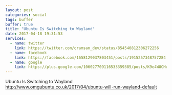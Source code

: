 ```yaml
---
layout: post
categories: social
tags: buffer
buffer: true
title: "Ubuntu Is Switching to Wayland"
date: 2017-04-18 19:31:53
services: 
  - name: twitter
    link: https://twitter.com/cramsan_dev/status/854540812306272256
  - name: facebook
    link: https://facebook.com/1658129037803451/posts/1915257348757284
  - name: google
    link: https://plus.google.com/106027709116533359385/posts/K9e4W8CHutG
---
```

Ubuntu Is Switching to Wayland <a class="url" href="http://www.omgubuntu.co.uk/2017/04/ubuntu-will-run-wayland-default" rel="external nofollow" target="_blank">http://www.omgubuntu.co.uk/2017/04/ubuntu-will-run-wayland-default</a>
